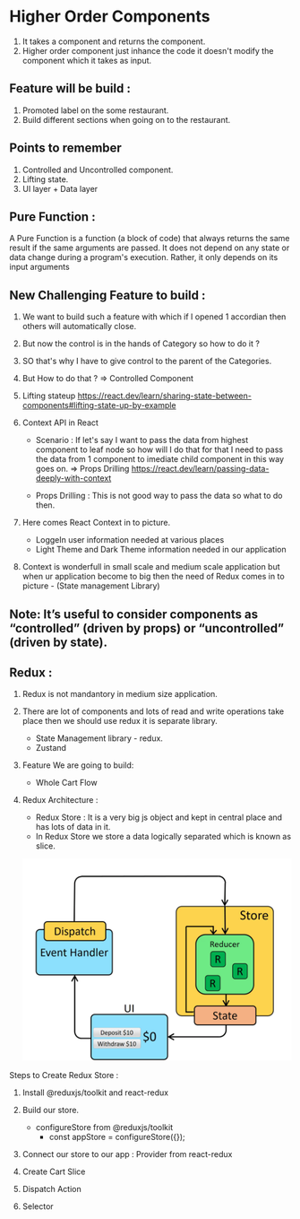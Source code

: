 # Higher Order Components

1. It takes a component and returns the component.
2. Higher order component just inhance the code it doesn't modify the component which it takes as input.

## Feature will be build :

1. Promoted label on the some restaurant.
2. Build different sections when going on to the restaurant.

## Points to remember

1. Controlled and Uncontrolled component.
2. Lifting state.
3. UI layer + Data layer

## Pure Function :

A Pure Function is a function (a block of code) that always returns the same result if the same arguments are passed. It does not depend on any state or data change during a program's execution. Rather, it only depends on its input arguments

## New Challenging Feature to build :

1. We want to build such a feature with which if I opened 1 accordian then others will automatically close.
2. But now the control is in the hands of Category so how to do it ?
3. SO that's why I have to give control to the parent of the Categories.
4. But How to do that ? => Controlled Component
5. Lifting stateup
   https://react.dev/learn/sharing-state-between-components#lifting-state-up-by-example

6. Context API in React

   - Scenario : If let's say I want to pass the data from highest component to leaf node so how will I do that for that I need to pass the data from 1 component to imediate child component in this way goes on. => Props Drilling
     https://react.dev/learn/passing-data-deeply-with-context

   - Props Drilling : This is not good way to pass the data so what to do then.

7. Here comes React Context in to picture.

   - LoggeIn user information needed at various places
   - Light Theme and Dark Theme information needed in our application

8. Context is wonderfull in small scale and medium scale application but when ur application become to big then the need of Redux comes in to picture - (State management Library)

## Note: It’s useful to consider components as “controlled” (driven by props) or “uncontrolled” (driven by state).

## Redux :

1. Redux is not mandantory in medium size application.
2. There are lot of components and lots of read and write operations take place then we should use redux it is separate library.

   - State Management library - redux.
   - Zustand

3. Feature We are going to build:

   - Whole Cart Flow

4. Redux Architecture :

   - Redux Store : It is a very big js object and kept in central place and has lots of data in it.
   - In Redux Store we store a data logically separated which is known as slice.

   ![alt text](ReduxDataFlowDiagram-49fa8c3968371d9ef6f2a1486bd40a26.gif)

Steps to Create Redux Store :

1. Install @reduxjs/toolkit and react-redux

2. Build our store.
   - configureStore from @reduxjs/toolkit
     - const appStore = configureStore({});
3. Connect our store to our app : Provider from react-redux
4. Create Cart Slice
5. Dispatch Action
6. Selector
